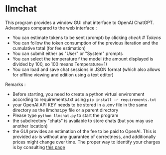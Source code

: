 # llmchat

This program provides a window GUI chat interface to OpenAI ChatGPT. 
Advantages compared to the web interface :
* You can estimate tokens to be sent (prompt) by clicking *check # Tokens*
* You can follow the token consumption of the previous iteration and the cumulative total (for fee estimation)
* You can submit either as "User" or "System" prompts
* You can select the temperature f the model (the amount displayed is divided by 100, so 100 means Temperature=1)
* You can load and save chat sessions in JSON format (which also allows for offline viewing and edition using a text editor)

Remarks : 
- Before starting, you need to create a python virtual environment according to requirements.txt using `pip install -r requirements.txt`
- your OpenAI API KEY needs to be stored in a .env file in the same directory as the llmchat.py file or a parent directory
- Please type `python llmchat.py` to start the program
- the subdirectory "chats" is available to store chats (but you may use another location)
- the GUI provides an estimation of the fee to be paid to OpenAI. This is provided as-is without any guarantee of correctness, and additionally prices might change over time. The proper way to identify your charges is by consulting [this page](https://platform.openai.com/account/usage) 


